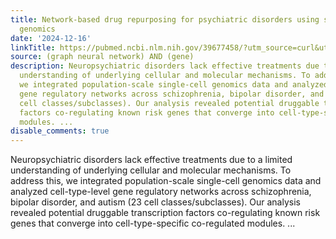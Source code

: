 ```yaml
---
title: Network-based drug repurposing for psychiatric disorders using single-cell
  genomics
date: '2024-12-16'
linkTitle: https://pubmed.ncbi.nlm.nih.gov/39677458/?utm_source=curl&utm_medium=rss&utm_campaign=pubmed-2&utm_content=1x5bM_TNL8gjogAcnslpo2s2PbDe-61JVM2h9yowOYSiZ7Dkrt&fc=20220919211934&ff=20241217170857&v=2.18.0.post9+e462414
source: (graph neural network) AND (gene)
description: Neuropsychiatric disorders lack effective treatments due to a limited
  understanding of underlying cellular and molecular mechanisms. To address this,
  we integrated population-scale single-cell genomics data and analyzed cell-type-level
  gene regulatory networks across schizophrenia, bipolar disorder, and autism (23
  cell classes/subclasses). Our analysis revealed potential druggable transcription
  factors co-regulating known risk genes that converge into cell-type-specific co-regulated
  modules. ...
disable_comments: true
---
```

Neuropsychiatric disorders lack effective treatments due to a limited understanding of underlying cellular and molecular mechanisms. To address this, we integrated population-scale single-cell genomics data and analyzed cell-type-level gene regulatory networks across schizophrenia, bipolar disorder, and autism (23 cell classes/subclasses). Our analysis revealed potential druggable transcription factors co-regulating known risk genes that converge into cell-type-specific co-regulated modules. ...